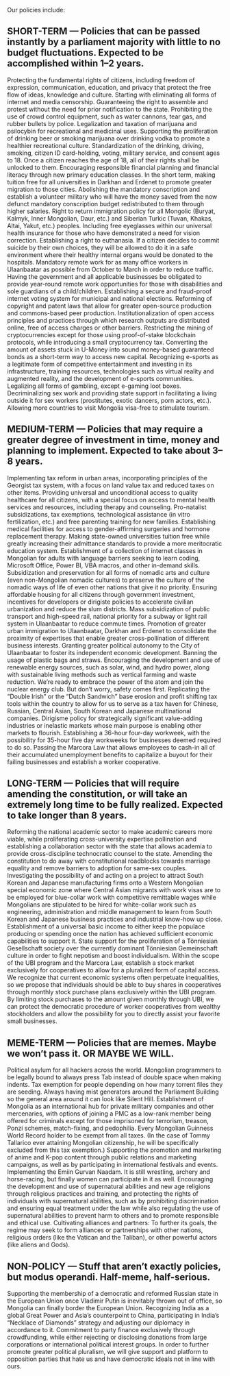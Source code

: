 Our policies include:

## SHORT-TERM — Policies that can be passed instantly by a parliament majority with little to no budget fluctuations. Expected to be accomplished within 1–2 years.

Protecting the fundamental rights of citizens, including freedom of expression, communication, education, and privacy that protect the free flow of ideas, knowledge and culture. Starting with eliminating all forms of internet and media censorship.
Guaranteeing the right to assemble and protest without the need for prior notification to the state.
Prohibiting the use of crowd control equipment, such as water cannons, tear gas, and rubber bullets by police.
Legalization and taxation of marijuana and psilocybin for recreational and medicinal uses.
Supporting the proliferation of drinking beer or smoking marijuana over drinking vodka to promote a healthier recreational culture.
Standardization of the drinking, driving, smoking, citizen ID card-holding, voting, military service, and consent ages to 18. Once a citizen reaches the age of 18, all of their rights shall be unlocked to them.
Encouraging responsible financial planning and financial literacy through new primary education classes.
In the short term, making tuition free for all universities in Darkhan and Erdenet to promote greater migration to those cities.
Abolishing the mandatory conscription and establish a volunteer military who will have the money saved from the now defunct mandatory conscription budget redistributed to them through higher salaries.
Right to return immigration policy for all Mongolic (Buryat, Kalmyk, Inner Mongolian, Daur, etc.) and Siberian Turkic (Tuvan, Khakas, Altai, Yakut, etc.) peoples.
Including free eyeglasses within our universal health insurance for those who have demonstrated a need for vision correction.
Establishing a right to euthanasia. If a citizen decides to commit suicide by their own choices, they will be allowed to do it in a safe environment where their healthy internal organs would be donated to the hospitals.
Mandatory remote work for as many office workers in Ulaanbaatar as possible from October to March in order to reduce traffic.
Having the government and all applicable businesses be obligated to provide year-round remote work opportunities for those with disabilities and sole guardians of a child/children.
Establishing a secure and fraud-proof internet voting system for municipal and national elections.
Reforming of copyright and patent laws that allow for greater open-source production and commons-based peer production.
Institutionalization of open access principles and practices through which research outputs are distributed online, free of access charges or other barriers.
Restricting the mining of cryptocurrencies except for those using proof-of-stake blockchain protocols, while introducing a small cryptocurrency tax.
Converting the amount of assets stuck in U-Money into sound money-based guaranteed bonds as a short-term way to access new capital.
Recognizing e-sports as a legitimate form of competitive entertainment and investing in its infrastructure, training resources, technologies such as virtual reality and augmented reality, and the development of e-sports communities.
Legalizing all forms of gambling, except e-gaming loot boxes.
Decriminalizing sex work and providing state support in facilitating a living outside it for sex workers (prostitutes, exotic dancers, porn actors, etc.).
Allowing more countries to visit Mongolia visa-free to stimulate tourism.

## MEDIUM-TERM — Policies that may require a greater degree of investment in time, money and planning to implement. Expected to take about 3–8 years.

Implementing tax reform in urban areas, incorporating principles of the Georgist tax system, with a focus on land value tax and reduced taxes on other items.
Providing universal and unconditional access to quality healthcare for all citizens, with a special focus on access to mental health services and resources, including therapy and counseling.
Pro-natalist subsidizations, tax exemptions, technological assistance (in vitro fertilization, etc.) and free parenting training for new families.
Establishing medical facilities for access to gender-affirming surgeries and hormone replacement therapy.
Making state-owned universities tuition free while greatly increasing their admittance standards to provide a more meritocratic education system.
Establishment of a collection of internet classes in Mongolian for adults with language barriers seeking to learn coding, Microsoft Office, Power BI, VBA macros, and other in-demand skills.
Subsidization and preservation for all forms of nomadic arts and culture (even non-Mongolian nomadic cultures) to preserve the culture of the nomadic ways of life of even other nations that give it no priority.
Ensuring affordable housing for all citizens through government investment, incentives for developers or dirigiste policies to accelerate civilian urbanization and reduce the slum districts.
Mass subsidization of public transport and high-speed rail, national priority for a subway or light rail system in Ulaanbaatar to reduce commute times.
Promotion of greater urban immigration to Ulaanbaatar, Darkhan and Erdenet to consolidate the proximity of expertises that enable greater cross-pollination of different business interests.
Granting greater political autonomy to the City of Ulaanbaatar to foster its independent economic development.
Banning the usage of plastic bags and straws.
Encouraging the development and use of renewable energy sources, such as solar, wind, and hydro power, along with sustainable living methods such as vertical farming and waste reduction.
We’re ready to embrace the power of the atom and join the nuclear energy club. But don’t worry, safety comes first.
Replicating the “Double Irish” or the “Dutch Sandwich” base erosion and profit shifting tax tools within the country to allow for us to serve as a tax haven for Chinese, Russian, Central Asian, South Korean and Japanese multinational companies.
Dirigisme policy for strategically significant value-adding industries or inelastic markets whose main purpose is enabling other markets to flourish.
Establishing a 36-hour four-day workweek, with the possibility for 35-hour five day workweeks for businesses deemed required to do so.
Passing the Marcora Law that allows employees to cash-in all of their accumulated unemployment benefits to capitalize a buyout for their failing businesses and establish a worker cooperative.

## LONG-TERM — Policies that will require amending the constitution, or will take an extremely long time to be fully realized. Expected to take longer than 8 years.

Reforming the national academic sector to make academic careers more viable, while proliferating cross-university expertise pollination and establishing a collaboration sector with the state that allows academia to provide cross-discipline technocratic counsel to the state.
Amending the constitution to do away with constitutional roadblocks towards marriage equality and remove barriers to adoption for same-sex couples.
Investigating the possibility of and acting on a project to attract South Korean and Japanese manufacturing firms onto a Western Mongolian special economic zone where Central Asian migrants with work visas are to be employed for blue-collar work with competitive remittable wages while Mongolians are stipulated to be hired for white-collar work such as engineering, administration and middle management to learn from South Korean and Japanese business practices and industrial know-how up close.
Establishment of a universal basic income to either keep the populace producing or spending once the nation has achieved sufficient economic capabilities to support it.
State support for the proliferation of a Tönniesian Gesellschaft society over the currently dominant Tönniesian Gemeinschaft culture in order to fight nepotism and boost individualism.
Within the scope of the UBI program and the Marcora Law, establish a stock market exclusively for cooperatives to allow for a pluralized form of capital access. We recognize that current economic systems often perpetuate inequalities, so we propose that individuals should be able to buy shares in cooperatives through monthly stock purchase plans exclusively within the UBI program. By limiting stock purchases to the amount given monthly through UBI, we can protect the democratic procedure of worker cooperatives from wealthy stockholders and allow the possibility for you to directly assist your favorite small businesses.

## MEME-TERM — Policies that are memes. Maybe we won’t pass it. OR MAYBE WE WILL.

Political asylum for all hackers across the world.
Mongolian programmers to be legally bound to always press Tab instead of double space when making indents.
Tax exemption for people depending on how many torrent files they are seeding.
Always having mist generators around the Parliament Building so the general area around it can look like Silent Hill.
Establishment of Mongolia as an international hub for private military companies and other mercenaries, with options of joining a PMC as a low-rank member being offered for criminals except for those imprisoned for terrorism, treason, Ponzi schemes, match-fixing, and pedophilia.
Every Mongolian Guinness World Record holder to be exempt from all taxes. (In the case of Tommy Tallarico ever attaining Mongolian citizenship, he will be specifically excluded from this tax exemption.)
Supporting the promotion and marketing of anime and K-pop content through public relations and marketing campaigns, as well as by participating in international festivals and events.
Implementing the Emiin Gurvan Naadam. It is still wrestling, archery and horse-racing, but finally women can participate in it as well.
Encouraging the development and use of supernatural abilities and new age religions through religious practices and training, and protecting the rights of individuals with supernatural abilities, such as by prohibiting discrimination and ensuring equal treatment under the law while also regulating the use of supernatural abilities to prevent harm to others and to promote responsible and ethical use.
Cultivating alliances and partners: To further its goals, the regime may seek to form alliances or partnerships with other nations, religious orders (like the Vatican and the Taliban), or other powerful actors (like aliens and Gods).

## NON-POLICY — Stuff that aren’t exactly policies, but modus operandi. Half-meme, half-serious.

Supporting the membership of a democratic and reformed Russian state in the European Union once Vladimir Putin is inevitably thrown out of office, so Mongolia can finally border the European Union.
Recognizing India as a global Great Power and Asia’s counterpoint to China, participating in India’s “Necklace of Diamonds” strategy and adjusting our diplomacy in accordance to it.
Commitment to party finance exclusively through crowdfunding, while either rejecting or disclosing donations from large corporations or international political interest groups.
In order to further promote greater political pluralism, we will give support and platform to opposition parties that hate us and have democratic ideals not in line with ours.
